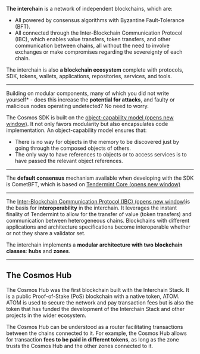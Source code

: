 **The interchain** is a network of independent blockchains, which are:

-   All powered by consensus algorithms with Byzantine Fault-Tolerance (BFT).
-   All connected through the Inter-Blockchain Communication Protocol (IBC), which enables value transfers, token transfers, and other communication between chains, all without the need to involve exchanges or make compromises regarding the sovereignty of each chain.

The interchain is also **a blockchain ecosystem** complete with protocols, SDK, tokens, wallets, applications, repositories, services, and tools.


----

Building on modular components, many of which you did not write yourself* \- does this increase the **potential for attacks**, and faulty or malicious nodes operating undetected? No need to worry.

The Cosmos SDK is built on the [object-capability model (opens new window)](https://docs.cosmos.network/v0.45/core/ocap.html). It not only favors modularity but also encapsulates code implementation. An object-capability model ensures that:

-   There is no way for objects in the memory to be discovered just by going through the composed objects of others.
-   The only way to have references to objects or to access services is to have passed the relevant object references.

-------
The **default consensus** mechanism available when developing with the SDK is CometBFT, which is based on [Tendermint Core (opens new window)](https://docs.tendermint.com/v0.34/tendermint-core/)

---------
The [Inter-Blockchain Communication Protocol (IBC) (opens new window)](https://ibcprotocol.dev/)is the basis for **interoperability** in the interchain. It leverages the instant finality of Tendermint to allow for the transfer of value (token transfers) and communication between heterogeneous chains. Blockchains with different applications and architecture specifications become interoperable whether or not they share a validator set.

The interchain implements a **modular architecture with two blockchain classes**: **hubs** and **zones**.

----

The Cosmos Hub
---------------

The Cosmos Hub was the first blockchain built with the Interchain Stack. It is a public Proof-of-Stake (PoS) blockchain with a native token, ATOM. ATOM is used to secure the network and pay transaction fees but is also the token that has funded the development of the Interchain Stack and other projects in the wider ecosystem.

The Cosmos Hub can be understood as a router facilitating transactions between the chains connected to it. For example, the Cosmos Hub allows for transaction **fees to be paid in different tokens**, as long as the zone trusts the Cosmos Hub and the other zones connected to it.